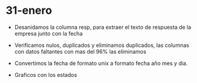 # 31-enero

- Desanidamos la columna resp, para extraer el texto de respuesta de la empresa junto con la fecha

- Verificamos nulos, duplicados y eliminamos duplicados, las columnas con datos faltantes con mas del 96%
las eliminamos

- Convertimos la fecha de formato unix a formato fecha año mes y dia.

- Graficos con los estados
